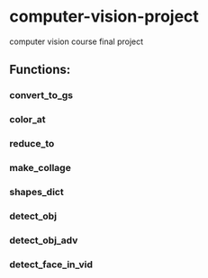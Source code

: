 # computer-vision-project
computer vision course final project

## Functions:

### convert_to_gs

### color_at

### reduce_to

### make_collage

### shapes_dict

### detect_obj

### detect_obj_adv

### detect_face_in_vid